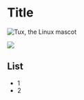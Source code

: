 # Title

![Tux, the Linux mascot](https://en.wikipedia.org/wiki/Sunset#/media/File:Anatomy_of_a_Sunset-2.jpg)

![](https://www.flickr.com/photos/matrobinsonphoto/14229792752)


## List
- 1
- 2
